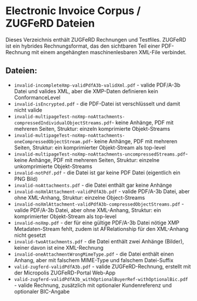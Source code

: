 # Electronic Invoice Corpus / ZUGFeRD Dateien

Dieses Verzeichnis enthält ZUGFeRD Rechnungen und Testfiles. ZUGFeRD ist ein hybrides Rechnungsformat, das den sichtbaren Teil einer PDF-Rechnung mit einem
angehängten maschinenlesbaren XML-File verbindet.

## Dateien:

- `invalid-incompleteXmp-validPdfA3b-validXml.pdf` - valide PDF/A-3b Datei und valides XML, aber die XMP-Daten definieren kein ConformanceLevel
- `invalid-isEncrypted.pdf` - die PDF-Datei ist verschlüsselt und damit nicht valide
- `invalid-multipageTest-noXmp-noAttachments-compressedIndividualObjectStreams.pdf`- keine Anhänge, PDF mit mehreren Seiten, Struktur: einzeln komprimierte Objekt-Streams
- `invalid-multipageTest-noXmp-noAttachments-oneCompressedObjectStream.pdf`- keine Anhänge, PDF mit mehreren Seiten, Struktur: ein komprimierter Objekt-Stream als top-level
- `invalid-multipageTest-noXmp-noAttachments-uncompressedStreams.pdf`- keine Anhänge, PDF mit mehreren Seiten, Struktur: einzelne unkomprimierte Objekt-Streams
- `invalid-notPdf.pdf` - die Datei ist gar keine PDF Datei (eigentlich ein PNG Bild)
- `invalid-noAttachments.pdf` - die Datei enthält gar keine Anhänge
- `invalid-noXmlAttachment-validPdfA3b.pdf` - valide PDF/A-3b Datei, aber ohne XML-Anhang, Struktur: einzelne Object-Streams
- `invalid-noXmlAttachment-validPdfA3b-compressedObjectStreams.pdf` - valide PDF/A-3b Datei, aber ohne XML-Anhang, Struktur: ein komprimierter Objekt-Stream als top-level
- `invalid-noXmp.pdf` - der für eine gültige PDF/A-3b Datei nötige XMP Metadaten-Stream fehlt, zudem ist AFRelationship für den XML-Anhang nicht gesetzt
- `invalid-twoAttachments.pdf` - die Datei enthält zwei Anhänge (Bilder), keiner davon ist eine XML-Rechnung
- `invalid-oneAttachmentWrongMimeType.pdf` - die Datei enthält einen Anhang, aber mit falschem MIME-Type und falschem Datei-Suffix
- `valid-zugferd-validPdfA3b.pdf` - valide ZUGFeRD-Rechnung, erstellt mit der Micropolis ZUGFeRD-Portal Web-App
- `valid-zugferd-validPdfA3b_withOptionalBuyerRef-withOptionalBic.pdf` - valide Rechnung, zusätzlich mit optionaler Kundenreferenz und optionaler BIC-Angabe
